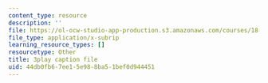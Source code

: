 ```yaml
---
content_type: resource
description: ''
file: https://ol-ocw-studio-app-production.s3.amazonaws.com/courses/18-03sc-differential-equations-fall-2011/44db0fb67ee15e988ba51bef0d944451_kRR9EVzr4lc.vtt
file_type: application/x-subrip
learning_resource_types: []
resourcetype: Other
title: 3play caption file
uid: 44db0fb6-7ee1-5e98-8ba5-1bef0d944451
---
```

